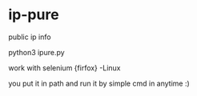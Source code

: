# ip-pure
public ip info




python3 ipure.py

work with selenium {firfox}
-Linux

you put it in path and run it by simple cmd in anytime :)
